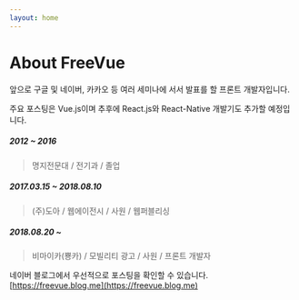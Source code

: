 ```yaml
---
layout: home
---
```

# About FreeVue

앞으로 구글 및 네이버, 카카오 등 여러 세미나에 서서 발표를 할 프론트 개발자입니다.

주요 포스팅은 Vue.js이며 추후에 React.js와 React-Native 개발기도 추가할 예정입니다.

##### 2012 ~ 2016
> 명지전문대 / 전기과 / 졸업
##### 2017.03.15 ~ 2018.08.10
> (주)도아 / 웹에이전시 / 사원 / 웹퍼블리싱
##### 2018.08.20 ~
> 비마이카(뿅카) / 모빌리티 광고 / 사원 / 프론트 개발자

네이버 블로그에서 우선적으로 포스팅을 확인할 수 있습니다.
[https://freevue.blog.me](https://freevue.blog.me)
